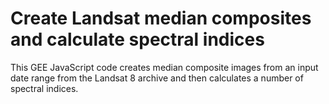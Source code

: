 # Create Landsat median composites and calculate spectral indices

This GEE JavaScript code creates median composite images from an input date range from the Landsat 8 archive and then calculates a number of spectral indices. 
